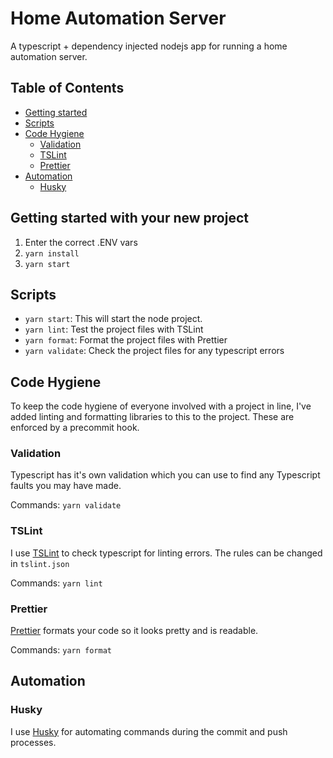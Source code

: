 # Home Automation Server

A typescript + dependency injected nodejs app for running a home automation server.

## Table of Contents

- [Getting started](#getting-started-with-your-new-project)
- [Scripts](#scripts)
- [Code Hygiene](#code-hygiene)
  - [Validation](#validation)
  - [TSLint](#tslint)
  - [Prettier](#prettier)
- [Automation](#Automation)
  - [Husky](#husky)

## Getting started with your new project

1. Enter the correct .ENV vars
2. `yarn install`
3. `yarn start`

## Scripts

- `yarn start`: This will start the node project.
- `yarn lint`: Test the project files with TSLint
- `yarn format`: Format the project files with Prettier
- `yarn validate`: Check the project files for any typescript errors

## Code Hygiene

To keep the code hygiene of everyone involved with a project in line, I've added linting and formatting libraries to this to the project. These are enforced by a precommit hook.

### Validation

Typescript has it's own validation which you can use to find any Typescript faults you may have made.

Commands:
`yarn validate`

### TSLint

I use [TSLint](https://palantir.github.io/tslint/) to check typescript for linting errors.
The rules can be changed in `tslint.json`

Commands:
`yarn lint`

### Prettier

[Prettier](https://prettier.io/) formats your code so it looks pretty and is readable.

Commands:
`yarn format`

## Automation

### Husky

I use [Husky](https://github.com/typicode/husky#readme) for automating commands during the commit and push processes.
